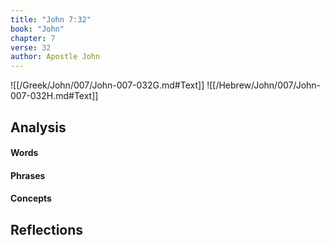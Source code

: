 ```yaml
---
title: "John 7:32"
book: "John"
chapter: 7
verse: 32
author: Apostle John
---
```

![[/Greek/John/007/John-007-032G.md#Text]]
![[/Hebrew/John/007/John-007-032H.md#Text]]

## Analysis

#### Words

#### Phrases

#### Concepts

## Reflections
